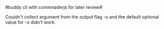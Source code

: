 #buddy cli with commnaderjs for later review#

Couldn't collect argument from the output flag -o and the default optional value for -o didn't work.

